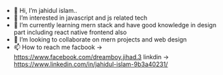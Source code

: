 - 👋 Hi, I’m jahidul islam..
- 👀 I’m interested in javascript and  js related tech
- 🌱 I’m currently learning mern stack and have good knowledge in design part including react native frontend also
- 💞️ I’m looking to collaborate on mern projects and web design 
- 📫 How to reach me 
facbook -> https://www.facebook.com/dreamboy.jihad.3
linkdin -> https://www.linkedin.com/in/jahidul-islam-9b3a40231/

